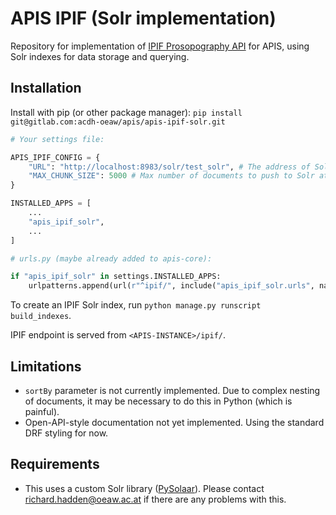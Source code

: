 APIS IPIF (Solr implementation)
===============================

Repository for implementation of [IPIF Prosopography API](https://github.com/GVogeler/prosopogrAPhI) for APIS, using Solr indexes for data storage and querying.

## Installation

Install with pip (or other package manager):
`pip install git@gitlab.com:acdh-oeaw/apis/apis-ipif-solr.git`

```python
# Your settings file:

APIS_IPIF_CONFIG = {
    "URL": "http://localhost:8983/solr/test_solr", # The address of Solr instance
    "MAX_CHUNK_SIZE": 5000 # Max number of documents to push to Solr at a time
}

INSTALLED_APPS = [
    ...
    "apis_ipif_solr",
    ...
]
```

```python
# urls.py (maybe already added to apis-core):

if "apis_ipif_solr" in settings.INSTALLED_APPS:
    urlpatterns.append(url(r"^ipif/", include("apis_ipif_solr.urls", namespace="ipif")))
```

To create an IPIF Solr index, run `python manage.py runscript build_indexes`.

IPIF endpoint is served from `<APIS-INSTANCE>/ipif/`.

## Limitations

- `sortBy` parameter is not currently implemented. Due to complex nesting of documents, it may be
necessary to do this in Python (which is painful).
- Open-API-style documentation not yet implemented. Using the standard DRF styling for now.


## Requirements

- This uses a custom Solr library ([PySolaar](https://gitlab.com/richardhadden/pysolaar)). Please contact richard.hadden@oeaw.ac.at
if there are any problems with this.